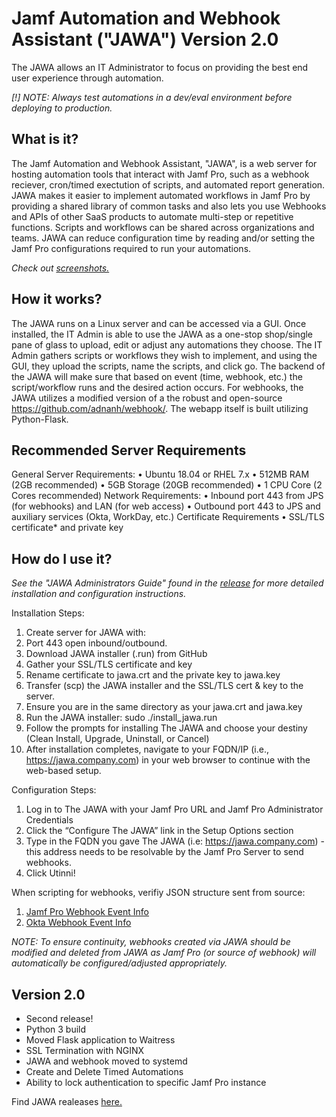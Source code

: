 # Jamf Automation and Webhook Assistant ("JAWA") Version 2.0
The JAWA allows an IT Administrator to focus on providing the best end user experience through automation.

*[!] NOTE: Always test automations in a dev/eval environment before deploying to production.*

## What is it?

The Jamf Automation and Webhook Assistant, "JAWA", is a web server for hosting automation tools that interact with Jamf Pro, such as a webhook reciever, cron/timed exectution of scripts, and automated report generation.  JAWA makes it easier to implement automated workflows in Jamf Pro by providing a shared library of common tasks and also lets you use Webhooks and APIs of other SaaS products to automate multi-step or repetitive functions.  Scripts and workflows can be shared across organizations and teams. JAWA can reduce configuration time by reading and/or setting the Jamf Pro configurations required to run your automations. 

*Check out [screenshots.](https://github.com/jamf/JAWA/wiki/JAWA-Screenshots)*

## How it works?

The JAWA runs on a Linux server and can be accessed via a GUI. Once installed, the IT Admin is able to use the JAWA as a one-stop shop/single pane of glass to upload, edit or adjust any automations they choose. The IT Admin gathers scripts or workflows they wish to implement, and using the GUI, they upload the scripts, name the scripts, and click go. The backend of the JAWA will make sure that based on event (time, webhook, etc.) the script/workflow runs and the desired action occurs. For webhooks, the JAWA utilizes a modified version of a the robust and open-source https://github.com/adnanh/webhook/. The webapp itself is built utilizing Python-Flask.

## Recommended Server Requirements
General Server Requirements:
• Ubuntu 18.04 or RHEL 7.x
• 512MB RAM (2GB recommended)
• 5GB Storage (20GB recommended)
• 1 CPU Core (2 Cores recommended)
Network Requirements:
• Inbound port 443 from JPS (for webhooks) and LAN (for web access) • Outbound port 443 to JPS and auxiliary services (Okta, WorkDay, etc.) Certificate Requirements
• SSL/TLS certificate* and private key 

## How do I use it?

*See the "JAWA Administrators Guide" found in the [release](https://github.com/jamf/JAWA/releases) for more detailed installation and configuration instructions.*

Installation Steps:
1. Create server for JAWA with:
1. Port 443 open inbound/outbound.
2. Download JAWA installer (.run) from GitHub
3. Gather your SSL/TLS certificate and key
4. Rename certificate to jawa.crt and the private key to jawa.key
5. Transfer (scp) the JAWA installer and the SSL/TLS cert & key to the server.
6. Ensure you are in the same directory as your jawa.crt and jawa.key
7. Run the JAWA installer:
sudo ./install_jawa.run
8. Follow the prompts for installing The JAWA and choose your destiny (Clean Install, Upgrade, Uninstall, or Cancel)
9. After installation completes, navigate to your FQDN/IP (i.e., https://jawa.company.com) in your web browser to continue with the web-based setup.

Configuration Steps:
1. Log in to The JAWA with your Jamf Pro URL and Jamf Pro Administrator Credentials
2. Click the “Configure The JAWA” link in the Setup Options section
3. Type in the FQDN you gave The JAWA (i.e: https://jawa.company.com) - this address needs
to be resolvable by the Jamf Pro Server to send webhooks.
4. Click Utinni!

When scripting for webhooks, verifiy JSON structure sent from source:
1. [Jamf Pro Webhook Event Info](https://developer.jamf.com/webhooks)
2. [Okta Webhook Event Info](https://developer.okta.com/docs/reference/api/event-types/?q=event-hook-eligible)

*NOTE: To ensure continuity, webhooks created via JAWA should be modified and deleted from JAWA as Jamf Pro (or source of webhook) will automatically be configured/adjusted appropriately.*

## Version 2.0
- Second release!
- Python 3 build
- Moved Flask application to Waitress
- SSL Termination with NGINX
- JAWA and webhook moved to systemd
- Create and Delete Timed Automations
- Ability to lock authentication to specific Jamf Pro instance

Find JAWA realeases [here.](https://github.com/jamf/JAWA/releases)
